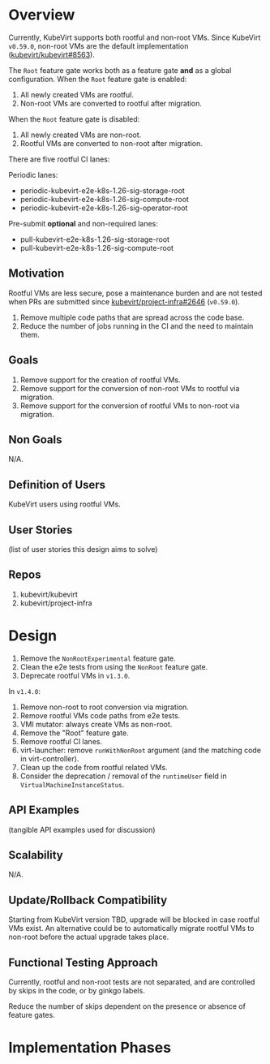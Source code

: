 # Overview

Currently, KubeVirt supports both rootful and non-root VMs.
Since KubeVirt `v0.59.0`, non-root VMs are the default
implementation ([kubevirt/kubevirt#8563](https://github.com/kubevirt/kubevirt/pull/8563)).

The `Root` feature gate works both as a feature gate **and** as a global configuration.
When the `Root` feature gate is enabled:

1. All newly created VMs are rootful.
2. Non-root VMs are converted to rootful after migration.

When the `Root` feature gate is disabled:
1. All newly created VMs are non-root.
2. Rootful VMs are converted to non-root after migration.

There are five rootful CI lanes:

Periodic lanes:

- periodic-kubevirt-e2e-k8s-1.26-sig-storage-root
- periodic-kubevirt-e2e-k8s-1.26-sig-compute-root
- periodic-kubevirt-e2e-k8s-1.26-sig-operator-root

Pre-submit **optional** and non-required lanes:

- pull-kubevirt-e2e-k8s-1.26-sig-storage-root
- pull-kubevirt-e2e-k8s-1.26-sig-compute-root

## Motivation

Rootful VMs are less secure, pose a maintenance burden and are not tested when PRs are submitted
since [kubevirt/project-infra#2646](https://github.com/kubevirt/project-infra/pull/2646) (`v0.59.0`).

1. Remove multiple code paths that are spread across the code base.
2. Reduce the number of jobs running in the CI and the need to maintain them.

## Goals

1. Remove support for the creation of rootful VMs.
2. Remove support for the conversion of non-root VMs to rootful via migration.
3. Remove support for the conversion of rootful VMs to non-root via migration.

## Non Goals

N/A.

## Definition of Users

KubeVirt users using rootful VMs.

## User Stories

(list of user stories this design aims to solve)

## Repos

1. kubevirt/kubevirt
2. kubevirt/project-infra

# Design

1. Remove the `NonRootExperimental` feature gate.
2. Clean the e2e tests from using the `NonRoot` feature gate.
3. Deprecate rootful VMs in `v1.3.0`.

In `v1.4.0`:
1. Remove non-root to root conversion via migration.
2. Remove rootful VMs code paths from e2e tests.
3. VMI mutator: always create VMs as non-root.
4. Remove the "Root" feature gate.
5. Remove rootful CI lanes.
6. virt-launcher: remove `runWithNonRoot` argument (and the matching code in virt-controller).
7. Clean up the code from rootful related VMs.
8. Consider the deprecation / removal of the `runtimeUser` field in `VirtualMachineInstanceStatus`.

## API Examples

(tangible API examples used for discussion)

## Scalability

N/A.

## Update/Rollback Compatibility

Starting from KubeVirt version TBD, upgrade will be blocked in case rootful VMs exist.
An alternative could be to automatically migrate rootful VMs to non-root before the actual upgrade takes place.

## Functional Testing Approach

Currently, rootful and non-root tests are not separated, and are controlled by skips
in the code, or by ginkgo labels.

Reduce the number of skips dependent on the presence or absence of feature gates.

# Implementation Phases


